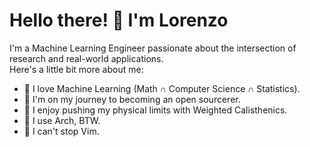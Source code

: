 # Hello there! 👋 I'm Lorenzo

I'm a Machine Learning Engineer passionate about the intersection of research and real-world applications.  
Here's a little bit more about me:

- 🤖 I love Machine Learning (Math ∩ Computer Science ∩ Statistics).
- 🧙 I'm on my journey to becoming an open sourcerer.
- 💪 I enjoy pushing my physical limits with Weighted Calisthenics.
- 🐧 I use Arch, BTW.
- 📝 I can't stop Vim.
